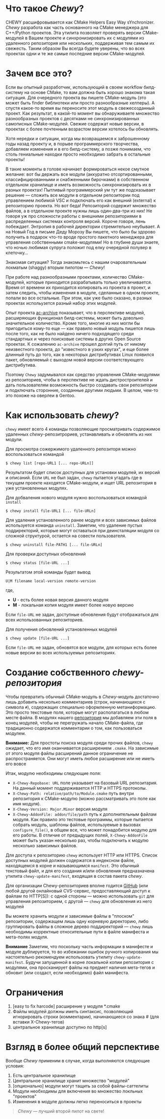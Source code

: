 Что такое _Chewy_?
================
CHEWY расшифровывается как CMake Helpers Easy Way sYnchronizer. _Chewy_ разработа как часть основанного на CMake
менеджера для C++/Python проектов. Эта утилита позволяет проверять версии CMake-модулей в Вашем проекте и
синхронизировать их с модулями из удаленного репозитория или нескольких, поддерживая тем самым их свежесть.
Таким образом Вы
всегда будете уверены, что во всех проектах одни и те же самые последние версии CMake-модулей.


Зачем все это?
==============
Если вы опытный разработчик, использующий в своем workflow билд-систему на основе CMake, то вам должна быть хорошо
знакома такая ситуация. Для очередного проекта вы пишете CMake-модуль (это может быть finder библиотеки или
просто разнообразные хелперы). А спустя какое-то время вы переносите этот модуль в
свежесозданный проект. Как результат, в какой-то момент вы обнаруживаете
множество разнообразных проектов с десятками не синхронизированных самописных CMake-модулей.
Свежие содержат новые версии, в проектах с более почтенным возрастом версии хотелось бы обновлять.

Хотя нередки и ситуации, когда мы возвращаемся к заброшенному годы назад проекту и, в порыве программерского
творчества, добавляем изменения и в его билд-систему, а позже понимаем, что столь гениальные находки просто
необходимо забрать в остальные проекты!

В такие моменты в голове начинает формироваться некое смутное желание: вот бы держать все модули (аккуратно
отсортированными, классифицированными и снабженными бирочками) в собственном отдельном хранилище и
иметь возможность синхронизировать их в разных проектах! Пытливый программерский ум тут же подсказывает решение —
сложить все модули в отдельном репозитории под управлением любимой VSC и подключать его как внешний (external)
к репозиторию проекта. Но вот беда! Репозиторий содержит множество файлов, а в отдельном проекте нужны лишь
один-два-три из них! Не говоря уж про сложности работы с внешними репозиториями в распределенных системах
контроля версий. Короче говоря, лень побеждает. Энтропия в рабочей директории стремительно неубывает.
А на Новый Год в письме Деду Морозу Вы
пишете, что было бы здорово получить в подарок что-то вроде простого пакетного менеджера для управления
собственными cmake-модулями! Но в глубине души знаете, что ночью любимая супруга положит под елку очередной
полувер в клеточку…

Знакомая ситуация? Тогда знакомьтесь с нашим очаровательным лохматым (shaggy) вторым пилотом — _Chewy_!


При работе над разнообразными проектами, количество CMake-модулей, которые приходится разрабатывать
только увеличивается. Время от времени их приходится копировать из проекта в проект, и затем следить,
чтобы изменения в модуле, сделанные в одном проекте, попали во все остальные. При этом, как уже
было сказано, в разных проектах испольузется разный набор этих модулей.

Опыт проекта [ac-archive](http://ac-archive.sourceforge.net/) показывает, что в перспективе модулей, расширяющих функционал
билд-системы, может быть довольно значительное количество. Кроме того, многие из них могли бы пригодиться
кому-то еще — как правило новый модуль пишется лишь после того, как не было найдено ничего подходящего среди
стандартных и через поисковые системы в других Open Source проектах. К сожалению `ac-archive` прошел долгий путь от
никому неизвестного проекта, до "известного в узких кругах", и еще более длинный путь до того, как в некоторых
дистрибутивах Linux появился пакет, обновляемый с выходом новой версии соответствующего дистрибутива.

Поэтому `Chewy` задумывался как средство управления CMake-модулями из репозиториев, чтобы в перспективе
не ждать дистростроителей и дать пользователям возможность быстро создавать свои репозитории и подключать
сторонние, созданные другими людьми. В целом, чем-то это похоже на оверлеи в Gentoo.


Как использовать _chewy_?
=======================

`chewy` имеет всего 4 команды позволяющие просматривать содержимое удаленных _chewy_-репозитрориев,
устанавливать и обновлять из них модули.

Для просмотра сожержимого удаленного репозиторя можно воспользоваться командой

    $ chewy list [repo-URL1 [... repo-URLn]]

Результатом будет список доступных для установки модулей, их версий и описаний.
Если `URL` не был задан, `chewy` пытается угадать где в текущем проекте находятся CMake-модули,
и ищет URL репозитория в уже установленных модулях.


Для добваления нового модуля нужно воспользоваться командой `install`

    $ chewy install file-URL1 [... file-URLn]


Для удаления установленного ранее модуля и всех зависимых файлов используется команда `uninstall`. Заметим,
что удаление пустых поддиректорий, которые могут оставаться при деинсталяции модуля со сложной структурой,
остается на совести пользователя.

    $ chewy uninstall file-PATH1 [... file-URLn]


Для проверки доступных обновлений

    $ chewy status [file-URL ...]

Результатом этой команды будет вывод

    U|M filename local-version remote-version

где,

- **U** - есть более новая версия данного модуля
- **M** - локальная копия модуля имеет более новую версию

Если `file-URL` не задан, доступные обновления будут отображаться для всех использованных репозиториев.


Для получения обновлений установленных модулей

    $ chewy update [file-URL ...]

Если `file-URL` не задан, обновятся все модули, для которых есть более новые версии во всех используемых
репозиториях.


Создание собственного _chewy-репозитория_
=======================================
Чтобы превратить обычный CMake-модуль в _Chewy-модуль_ достаточно лишь добавить несколько комментариев
(строк, начинающихся с символа `#`), содержащих специально оформленную метаниформацию. Это просто текстовые поля,
которые могут располагаться в любом месте файла. В модулях нашего [репозитория](https://github.com/mutanabbi/chewy-cmake-rep)
мы добавляем эти поля в конец модулей, чтобы не перегружать начало CMake-файла, где традиционно содержатся
комментарии о том, как пользоваться модулем.


**Внимание:**
Для простоты поиска модуля среди прочих файлов, `chewy` ожидает, что его имя оканчивается расширением `.cmake`.
На зависимые от этого модуля файлы расширений данное ограничение не распространяется. Они могут иметь любое
расширение или не иметь его вовсе


Итак, модулю необходимы следующие поля:

- `X-Chewy-Repobase: URL`
    поле указывает на базовый URL репозитария. На данный момент поддерживается HTTP и HTTPS протоколы.
- `X-Chewy-Path: relative/path/to/Module.cmake`
    путь внутри репозитория к CMake-модулю (можно рассматривать это поле как имя модуля).
- `X-Chewy-Version: Major.Minor`
    версия модуля
- `X-Chewy-AddonFile: addon/file/path`
    путь к дополнительным файлам модуля. Как правило это тестовые программы, которые пытается собрать
    модуль, шаблоны файлов, используемые в вызовах `configure_file()`, в общем все, что может понадобится
    модулю для его работы. В отличие от предыдущих полей, `X-Chewy-AddonFile` может быть указан несколько
    раз, чтобы подключить к модулю несколько зависимых файлов.


Для доступа к репозиторию `chewy` использует HTTP или HTTPS. Список доступных модулей должен содержатся в
индексном файле, находящемся в корне и называющимся `manifest`. Это обычный текстовый файл, и для его создания
и/или обновления предназначена утилита `chewy-update-manifest`, входящая в состав пакета _chewy_.


Для организации Chewy-репозиториев вполне годится [GitHub](https://github.com) (или любой другой онлайновый
CVS-сервис, предоставляющий доступ к файлам по HTTP[S]): с одной стороны — можно использовать `git` для
управления репозиторием, с другой — `chewy` для обновления из него модулей


Вы можете хранить модули и зависимые файлы в "плоском" репозитории, содержащем лишь одну корневую директорию,
либо группировать файлы в сложное дерево поддиректорий — `chewy` лишь необходимы корректные относительные
пути в файле манифеста и мета-полях модуля.


**Внимание**
Заметим, что поскольку часть информации в манифесте и модуле дублируется, то во избежании ошибок ручного
копирования мы настоятельно рекомендуем использовать утилиту `chewy-update-manifest`. Будучи запущенной в
корне локальной копии репозитория с модулями, она просканирует файлы на предмет наличия мета-тегов и обновит
(или создаст, если необходимо) файл манифеста.



Ограничения
===========
1. [easy to fix harcode] расширение у модуля *.cmake
2. Файлы модулей должны иметь синтаксис, позволяющий игнорировать строки (комментарии), начинающиеся со знака # (для вставки X-Chewy-тегов)
3. центральное хранилище доступно по http[s]


Взгляд в более общий перспективе
================================

Вообще _Chewy_ применим в случае, когда выполняются следующие условия:

1. Есть центральное хранилище
2. Центральное хранилище хранит множество "модулей"
3. [опционально] модули могут тащить за собой файлы-саттелиты
4. Модули необходимы для включения во множество локльных "проектов"
5. Изменения в модуле должны легко переноситься в проекты


> _Chewy_ — лучший второй пилот на свете!
